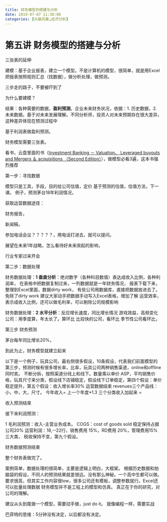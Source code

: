 ```yaml
---
title: 财务模型的搭建与分析
date: 2019-07-07 11:30:00
categories: [头脑风暴,经济分析]
---
```




# 第五讲 财务模型的搭建与分析

三张表的延伸

建模：基于企业报表，建立一个模型。不是计算机的模型，很简单，就是用Excel把报表按照规则汇总（找数据），做分析处理，做预测。

三步走的路子，不要被吓到了

为什么要建模？

结果：各种需要的数据，**盈利预测**。企业未来财务状况，依据：1. 历史数据，2. 未来数据。基于对未来发展理解。不同分析师，投资人对未来预期存在很大差异，这种差异体现在预测过程中

基于利润表做盈利预测。

财务模型需要三张表。

看书，云盘里面的书（[Investment Banking － Valuation， Leveraged buyouts and Mergers ＆ acquisitions （Second Edition）](https://www.academia.edu/15685076/Investment_Banking_Valuation_Leveraged_buyouts_and_Mergers_acquisitions_Second_Edition_)），做模型必看3遍，这本书强烈推荐 

第一步：寻找数据

模型只是工具，手段，目的给公司估值，定价
基于预测的估值，估值方法，下一课。
例子，预测茅台18年利润情况，

获取运营数据途径：

财务报告，

新闻稿，

参加电话会议？？？？？，用电话打进去，就可以提问。

展望在未来1年战略，怎么看待好未来突起的影响，

行业专家过来开会

 

第二步：数据处理

财务数据处理：**1 垂直分析**：绝对数字（各种科目数值）表达成收入比例，各种利润率，
在表格中把数据复制过来，一列数据就是一年财务情况，
报表下载下来，整理到Excel里面，数据dirty work，
有些公司用数据库，直接把数据放进去了。免除了dirty work
建议大家动手把数据手动写入Excel表格，增加了解
运营效率，表示成收入比例，还可以做毛利率，可以剔除公司规模影响

财务数据处理：**2 水平分析**：反应增长速度，同比增长情况
游戏效益，高频变化公司：用季度算，年太长了。算环比
比较快的公司，看环比
季节性公司看环比，

 

第三步 财务预测

茅台每年同比增长20%，

到此为止，财务模型就建立起来

以下是一个例子，玩具公司，最右侧很多假设，10条假设，代表我们前面模型的第三步，预测时候有很多增长率，比率，玩具公司两种销售渠道，online和offline同时卖。
不断分拆，按照渠道分线上和线下。数量乘以单价 ASP，平均销售价格，玩具尺寸来分类，假设线下店铺稳定，假设线下订单稳定，第四个假设：单价稳定提升，第五个假设：收入增长率30%
运营数据结束
revenues三个产品线：小，中，大，尺寸。 今年收入= 上一个年度*1.3
三个分类收入加起来 =

 

收入预测结束

 

接下来利润预测：

1 毛利润预测：收入-主营业务成本。 COGS：cost of goods sold 稳定保持占据公司20%
运营利润：18,--22行，销售费用 15%，RD费用 20%，管理费用15% 三大类，
税收保持不变，第九个假设。

 

财务数据预测结束

整个财务表做完了。

案例简单，数据处理的很简单，主要是逻辑上明白，大框架。
根据历史数据和拍脑袋的假设，不同人的预测结果就差很远。没有那么神秘。一个高中生都可以做。要求很高，但其实工作内容很low，很多公司还有模板，调整参数就行。Excel还可以批量处理数据
财务模型并不是工程上的模型和仿真。
真正在于你的研究，对公司的理解。

 

建议从头到尾做一个模型，需要动手做，just do it。 就像编程一样，需要实战

巴菲特的思维：5分钟没有决定，以后都没有决定。
